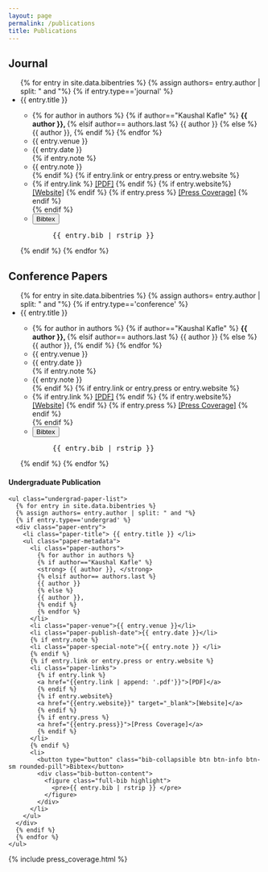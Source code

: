 ```yaml
---
layout: page
permalink: /publications
title: Publications
---
```


<div class="publication-list container">
<div class="journal-papers">
  <h2>Journal</h2>
  <ul class="conference-paper-list">
    {% for entry in site.data.bibentries %}
    {% assign authors= entry.author | split: " and "%}
    {% if entry.type=='journal' %}
    <div class="paper-entry">
      <li class="paper-title"> {{ entry.title }} </li>
      <ul class="paper-metadata">
        <li class="paper-authors">
          {% for author in authors %}
          {% if author=="Kaushal Kafle" %}
          <strong> {{ author }}, </strong>
          {% elsif author== authors.last %}
          {{ author }}
          {% else %}
          {{ author }},
          {% endif %}
          {% endfor %}
        </li>
        <li class="paper-venue">{{ entry.venue }}</li>
        <li class="paper-publish-date">{{ entry.date }}</li>
        {% if entry.note %}
        <li class="paper-special-note">{{ entry.note }} </li>
        {% endif %}
        {% if entry.link or entry.press or entry.website %}
        <li class="paper-links">
          {% if entry.link %}
          <a href="{{entry.link | append: '.pdf' | relative_url }}">[PDF]</a>
          {% endif %}
          {% if entry.website%}
          <a href="{{entry.website}}" target="_blank">[Website]</a>
          {% endif %}
          {% if entry.press %}
          <a href="{{entry.press}}">[Press Coverage]</a>
          {% endif %}
        </li>
        {% endif %}
        <li class="bibtex">
          <button type="button" class="bib-collapsible btn btn-info btn-sm rounded-pill">Bibtex</button>
          <div class="bib-button-content">
            <figure class="full-bib highlight">
              <pre>{{ entry.bib | rstrip }} </pre>
            </figure>
          </div>
        </li>
      </ul>
    </div>
    {% endif %}
    {% endfor %}
  </ul>
</div>
  <div class="conference-papers">
    <h2>Conference Papers</h2>
    <ul class="conference-paper-list">
      {% for entry in site.data.bibentries %}
      {% assign authors= entry.author | split: " and "%}
      {% if entry.type=='conference' %}
      <div class="paper-entry">
        <li class="paper-title"> {{ entry.title }} </li>
        <ul class="paper-metadata">
          <li class="paper-authors">
            {% for author in authors %}
            {% if author=="Kaushal Kafle" %}
            <strong> {{ author }}, </strong>
            {% elsif author== authors.last %}
            {{ author }}
            {% else %}
            {{ author }},
            {% endif %}
            {% endfor %}
          </li>
          <li class="paper-venue">{{ entry.venue }}</li>
          <li class="paper-publish-date">{{ entry.date }}</li>
          {% if entry.note %}
          <li class="paper-special-note">{{ entry.note }} </li>
          {% endif %}
          {% if entry.link or entry.press or entry.website %}
          <li class="paper-links">
            {% if entry.link %}
            <a href="{{entry.link | append: '.pdf' | relative_url }}">[PDF]</a>
            {% endif %}
            {% if entry.website%}
            <a href="{{entry.website}}" target="_blank">[Website]</a>
            {% endif %}
            {% if entry.press %}
            <a href="{{entry.press}}">[Press Coverage]</a>
            {% endif %}
          </li>
          {% endif %}
          <li class="bibtex">
            <button type="button" class="bib-collapsible btn btn-info btn-sm rounded-pill">Bibtex</button>
            <div class="bib-button-content">
              <figure class="full-bib highlight">
                <pre>{{ entry.bib | rstrip }} </pre>
              </figure>
            </div>
          </li>
        </ul>
      </div>
      {% endif %}
      {% endfor %}
    </ul>
  </div>

  <div class="other-publications">
    <h4>Undergraduate Publication</h4>

    <ul class="undergrad-paper-list">
      {% for entry in site.data.bibentries %}
      {% assign authors= entry.author | split: " and "%}
      {% if entry.type=='undergrad' %}
      <div class="paper-entry">
        <li class="paper-title"> {{ entry.title }} </li>
        <ul class="paper-metadata">
          <li class="paper-authors">
            {% for author in authors %}
            {% if author=="Kaushal Kafle" %}
            <strong> {{ author }}, </strong>
            {% elsif author== authors.last %}
            {{ author }}
            {% else %}
            {{ author }},
            {% endif %}
            {% endfor %}
          </li>
          <li class="paper-venue">{{ entry.venue }}</li>
          <li class="paper-publish-date">{{ entry.date }}</li>
          {% if entry.note %}
          <li class="paper-special-note">{{ entry.note }} </li>
          {% endif %}
          {% if entry.link or entry.press or entry.website %}
          <li class="paper-links">
            {% if entry.link %}
            <a href="{{entry.link | append: '.pdf'}}">[PDF]</a>
            {% endif %}
            {% if entry.website%}
            <a href="{{entry.website}}" target="_blank">[Website]</a>
            {% endif %}
            {% if entry.press %}
            <a href="{{entry.press}}">[Press Coverage]</a>
            {% endif %}
          </li>
          {% endif %}
          <li>
            <button type="button" class="bib-collapsible btn btn-info btn-sm rounded-pill">Bibtex</button>
            <div class="bib-button-content">
              <figure class="full-bib highlight">
                <pre>{{ entry.bib | rstrip }} </pre>
              </figure>
            </div>
          </li>
        </ul>
      </div>
      {% endif %}
      {% endfor %}
    </ul>
  </div> <!--other publications-->

  <div class="news-coverage">
    {% include press_coverage.html %}
  </div>

</div>
